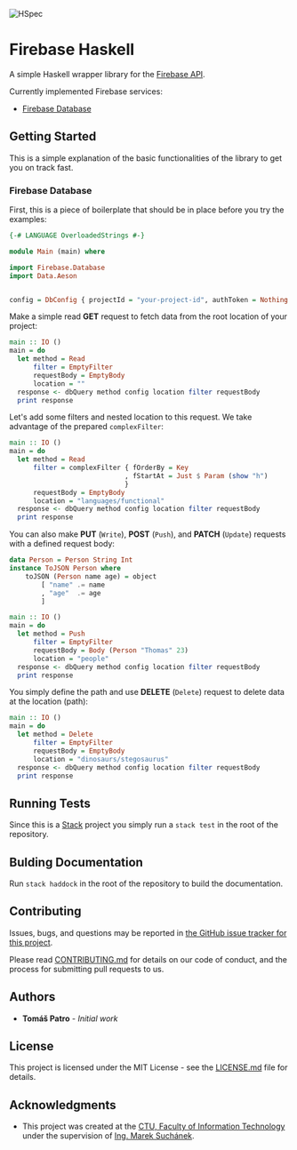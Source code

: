 ![HSpec](https://github.com/patrotom/firebase-haskell/workflows/CI/badge.svg)

# Firebase Haskell

A simple Haskell wrapper library for the [Firebase API](https://firebase.google.com/).

Currently implemented Firebase services:

* [Firebase Database](https://firebase.google.com/docs/database)

## Getting Started

This is a simple explanation of the basic functionalities of the library to get you on track fast.

### Firebase Database

First, this is a piece of boilerplate that should be in place before you try the examples:

``` haskell
{-# LANGUAGE OverloadedStrings #-}

module Main (main) where

import Firebase.Database
import Data.Aeson


config = DbConfig { projectId = "your-project-id", authToken = Nothing }
```

Make a simple read **GET** request to fetch data from the root location of your project:

``` haskell
main :: IO ()
main = do
  let method = Read
      filter = EmptyFilter
      requestBody = EmptyBody
      location = ""
  response <- dbQuery method config location filter requestBody
  print response
```

Let's add some filters and nested location to this request. We take advantage of the prepared `complexFilter`:

``` haskell
main :: IO ()
main = do
  let method = Read
      filter = complexFilter { fOrderBy = Key
                             , fStartAt = Just $ Param (show "h")
                             }
      requestBody = EmptyBody
      location = "languages/functional"
  response <- dbQuery method config location filter requestBody
  print response
```

You can also make **PUT** (`Write`), **POST** (`Push`), and **PATCH** (`Update`) requests with a defined request body:

``` haskell
data Person = Person String Int
instance ToJSON Person where
    toJSON (Person name age) = object
        [ "name" .= name
        , "age"  .= age
        ]

main :: IO ()
main = do
  let method = Push
      filter = EmptyFilter
      requestBody = Body (Person "Thomas" 23)
      location = "people"
  response <- dbQuery method config location filter requestBody
  print response
```

You simply define the path and use **DELETE** (`Delete`) request to delete data at the location (path):

``` haskell
main :: IO ()
main = do
  let method = Delete
      filter = EmptyFilter
      requestBody = EmptyBody
      location = "dinosaurs/stegosaurus"
  response <- dbQuery method config location filter requestBody
  print response
```

## Running Tests

Since this is a [Stack](https://docs.haskellstack.org/en/stable/README/) project you simply run a `stack test` in the root of the repository.

## Bulding Documentation

Run `stack haddock` in the root of the repository to build the documentation.

## Contributing

Issues, bugs, and questions may be reported in [the GitHub issue tracker for this project](https://github.com/patrotom/firebase-haskell/issues).

Please read [CONTRIBUTING.md](https://gist.github.com/PurpleBooth/b24679402957c63ec426) for details on our code of conduct, and the process for submitting pull requests to us.

## Authors

* **Tomáš Patro** - *Initial work*

## License

This project is licensed under the MIT License - see the [LICENSE.md](LICENSE.md) file for details.

## Acknowledgments

* This project was created at the [CTU, Faculty of Information Technology](https://fit.cvut.cz/) under the supervision of [Ing. Marek Suchánek](http://users.fit.cvut.cz/suchama4/).
